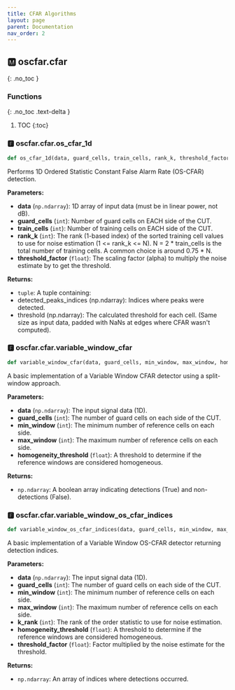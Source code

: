 ```yaml
---
title: CFAR Algorithms
layout: page
parent: Documentation
nav_order: 2
---
```


<a name="oscfar-cfar"></a>

## 🅼 oscfar\.cfar
{: .no_toc }

### Functions
{: .no_toc .text-delta }

1. TOC
{:toc}

<a name="oscfar-cfar-os_cfar_1d"></a>

### 🅵 oscfar\.cfar\.os_cfar_1d

```python
def os_cfar_1d(data, guard_cells, train_cells, rank_k, threshold_factor):
```

Performs 1D Ordered Statistic Constant False Alarm Rate \(OS-CFAR\) detection\.

**Parameters:**

-   **data** (`np.ndarray`): 1D array of input data \(must be in linear power,
    not dB\)\.
-   **guard_cells** (`int`): Number of guard cells on EACH side of the CUT\.
-   **train_cells** (`int`): Number of training cells on EACH side of the CUT\.
-   **rank_k** (`int`): The rank \(1-based index\) of the sorted training cell
    values to use for noise estimation \(1 \<= rank_k \<= N\)\.
    N = 2 \* train_cells is the total number of training cells\.
    A common choice is around 0\.75 \* N\.
-   **threshold_factor** (`float`): The scaling factor \(alpha\) to multiply the
    noise estimate by to get the threshold\.

**Returns:**

-   `tuple`: A tuple containing:
-   detected_peaks_indices \(np\.ndarray\): Indices where peaks were detected\.
-   threshold \(np\.ndarray\): The calculated threshold for each cell\.
    \(Same size as input data, padded with NaNs
    at edges where CFAR wasn't computed\)\.
    <a name="oscfar-cfar-variable_window_cfar"></a>

### 🅵 oscfar\.cfar\.variable_window_cfar

```python
def variable_window_cfar(data, guard_cells, min_window, max_window, homogeneity_threshold):
```

A basic implementation of a Variable Window CFAR detector using a split-window approach\.

**Parameters:**

-   **data** (`np.ndarray`): The input signal data \(1D\)\.
-   **guard_cells** (`int`): The number of guard cells on each side of the CUT\.
-   **min_window** (`int`): The minimum number of reference cells on each side\.
-   **max_window** (`int`): The maximum number of reference cells on each side\.
-   **homogeneity_threshold** (`float`): A threshold to determine if the reference
    windows are considered homogeneous\.

**Returns:**

-   `np.ndarray`: A boolean array indicating detections \(True\) and non-detections \(False\)\.
    <a name="oscfar-cfar-variable_window_os_cfar_indices"></a>

### 🅵 oscfar\.cfar\.variable_window_os_cfar_indices

```python
def variable_window_os_cfar_indices(data, guard_cells, min_window, max_window, k_rank, homogeneity_threshold, threshold_factor):
```

A basic implementation of a Variable Window OS-CFAR detector returning detection indices\.

**Parameters:**

-   **data** (`np.ndarray`): The input signal data \(1D\)\.
-   **guard_cells** (`int`): The number of guard cells on each side of the CUT\.
-   **min_window** (`int`): The minimum number of reference cells on each side\.
-   **max_window** (`int`): The maximum number of reference cells on each side\.
-   **k_rank** (`int`): The rank of the order statistic to use for noise estimation\.
-   **homogeneity_threshold** (`float`): A threshold to determine if the reference
    windows are considered homogeneous\.
-   **threshold_factor** (`float`): Factor multiplied by the noise estimate for the threshold\.

**Returns:**

-   `np.ndarray`: An array of indices where detections occurred\.

